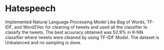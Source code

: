 # Hatespeech
Implemented Natural Language Processing Model Like Bag of Words, TF-IDF, and Word2Vec for cleaning of tweets and used all the classifier to classify the tweets.  The best acuuracy obtained was 52.9% in K-NN classifier where tweets were cleaned by using TF-IDF Model. The dataset is Unbalanced and no sampling is done.
